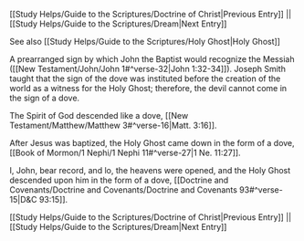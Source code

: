 [[Study Helps/Guide to the Scriptures/Doctrine of Christ|Previous Entry]]  ||  [[Study Helps/Guide to the Scriptures/Dream|Next Entry]]

 See also [[Study Helps/Guide to the Scriptures/Holy Ghost|Holy Ghost]]

 A prearranged sign by which John the Baptist would recognize the Messiah ([[New Testament/John/John 1#^verse-32|John 1:32-34]]). Joseph Smith taught that the sign of the dove was instituted before the creation of the world as a witness for the Holy Ghost; therefore, the devil cannot come in the sign of a dove.

 The Spirit of God descended like a dove, [[New Testament/Matthew/Matthew 3#^verse-16|Matt. 3:16]].

 After Jesus was baptized, the Holy Ghost came down in the form of a dove, [[Book of Mormon/1 Nephi/1 Nephi 11#^verse-27|1 Ne. 11:27]].

 I, John, bear record, and lo, the heavens were opened, and the Holy Ghost descended upon him in the form of a dove, [[Doctrine and Covenants/Doctrine and Covenants/Doctrine and Covenants 93#^verse-15|D&C 93:15]].

[[Study Helps/Guide to the Scriptures/Doctrine of Christ|Previous Entry]]  ||  [[Study Helps/Guide to the Scriptures/Dream|Next Entry]]